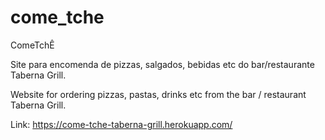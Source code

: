 # come_tche

ComeTchÊ

Site para encomenda de pizzas, salgados, bebidas etc do bar/restaurante Taberna Grill.

Website for ordering pizzas, pastas, drinks etc from the bar / restaurant Taberna Grill.

Link: https://come-tche-taberna-grill.herokuapp.com/
